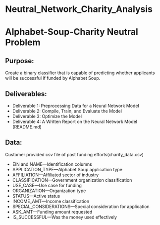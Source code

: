 # Neutral_Network_Charity_Analysis
# Alphabet-Soup-Charity Neutral Problem

## Purpose:
Create a binary classifier that is capable of predicting whether applicants will be successful if funded by Alphabet Soup.

## Deliverables:

* Deliverable 1: Preprocessing Data for a Neural Network Model
* Deliverable 2: Compile, Train, and Evaluate the Model
* Deliverable 3: Optimize the Model
* Deliverable 4: A Written Report on the Neural Network Model (README.md)

## Data:
Customer provided csv file of past funding efforts(charity_data.csv)

* EIN and NAME—Identification columns
* APPLICATION_TYPE—Alphabet Soup application type
* AFFILIATION—Affiliated sector of industry
* CLASSIFICATION—Government organization classification
* USE_CASE—Use case for funding
* ORGANIZATION—Organization type
* STATUS—Active status
* INCOME_AMT—Income classification
* SPECIAL_CONSIDERATIONS—Special consideration for application
* ASK_AMT—Funding amount requested
* IS_SUCCESSFUL—Was the money used effectively